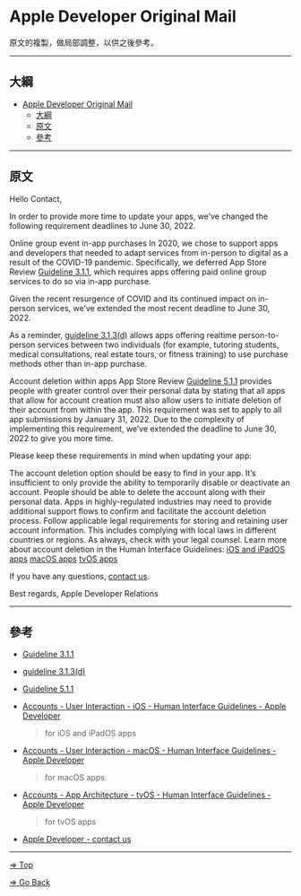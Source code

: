 # Apple Developer Original Mail

原文的複製，做局部調整，以供之後參考。

---

## 大綱

- [Apple Developer Original Mail](#apple-developer-original-mail)
  - [大綱](#大綱)
  - [原文](#原文)
  - [參考](#參考)

---

## 原文

Hello Contact,

In order to provide more time to update your apps, we’ve changed the following requirement deadlines to June 30, 2022.

Online group event in-app purchases
In 2020, we chose to support apps and developers that needed to adapt services from in-person to digital as a result of the COVID-19 pandemic. Specifically, we deferred App Store Review [Guideline 3.1.1][App Store Review Guidelines - Apple Developer - 3.1.1], which requires apps offering paid online group services to do so via in-app purchase.

Given the recent resurgence of COVID and its continued impact on in-person services, we’ve extended the most recent deadline to June 30, 2022.

As a reminder, [guideline 3.1.3(d)][App Store Review Guidelines - Apple Developer - 3.1.3(d)] allows apps offering realtime person-to-person services between two individuals (for example, tutoring students, medical consultations, real estate tours, or fitness training) to use purchase methods other than in-app purchase.

Account deletion within apps
App Store Review [Guideline 5.1.1][App Store Review Guidelines - Apple Developer - 5.1.1] provides people with greater control over their personal data by stating that all apps that allow for account creation must also allow users to initiate deletion of their account from within the app. This requirement was set to apply to all app submissions by January 31, 2022. Due to the complexity of implementing this requirement, we’ve extended the deadline to June 30, 2022 to give you more time.

Please keep these requirements in mind when updating your app:

The account deletion option should be easy to find in your app.
It’s insufficient to only provide the ability to temporarily disable or deactivate an account. People should be able to delete the account along with their personal data.
Apps in highly-regulated industries may need to provide additional support flows to confirm and facilitate the account deletion process.
Follow applicable legal requirements for storing and retaining user account information. This includes complying with local laws in different countries or regions. As always, check with your legal counsel.
Learn more about account deletion in the Human Interface Guidelines:
[iOS and iPadOS apps][Accounts - User Interaction - iOS - Human Interface Guidelines - Apple Developer]
[macOS apps][Accounts - User Interaction - macOS - Human Interface Guidelines - Apple Developer]
[tvOS apps][Accounts - App Architecture - tvOS - Human Interface Guidelines - Apple Developer]

If you have any questions, [contact us][Apple Developer - contact us].

Best regards,
Apple Developer Relations

---

## 參考

- [Guideline 3.1.1][App Store Review Guidelines - Apple Developer - 3.1.1]

- [guideline 3.1.3(d)][App Store Review Guidelines - Apple Developer - 3.1.3(d)]

- [Guideline 5.1.1][App Store Review Guidelines - Apple Developer - 5.1.1]

- [Accounts - User Interaction - iOS - Human Interface Guidelines - Apple Developer]

  > for iOS and iPadOS apps

- [Accounts - User Interaction - macOS - Human Interface Guidelines - Apple Developer]

  > for macOS apps

- [Accounts - App Architecture - tvOS - Human Interface Guidelines - Apple Developer]

  > for tvOS apps

- [Apple Developer - contact us]

---

<!-- 連結設定 -->

[App Store Review Guidelines - Apple Developer - 3.1.1]:
  https://developer.apple.com/app-store/review/guidelines/#3.1.1

[App Store Review Guidelines - Apple Developer - 3.1.3(d)]:
  https://developer.apple.com/app-store/review/guidelines/#3.1.3d

[App Store Review Guidelines - Apple Developer - 5.1.1]:
  https://developer.apple.com/app-store/review/guidelines/#5.1.1

[Accounts - User Interaction - iOS - Human Interface Guidelines - Apple Developer]:
  https://developer.apple.com/design/human-interface-guidelines/ios/user-interaction/accounts/

[Accounts - User Interaction - macOS - Human Interface Guidelines - Apple Developer]:
  https://developer.apple.com/design/human-interface-guidelines/macos/user-interaction/accounts/

[Accounts - App Architecture - tvOS - Human Interface Guidelines - Apple Developer]:
  https://developer.apple.com/design/human-interface-guidelines/tvos/app-architecture/accounts/

[Apple Developer - contact us]:
  http://developer.apple.com/contact

[=> Top](#resolution-center)

[=> Go Back](../README.md)

